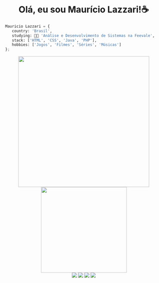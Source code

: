<img min-width="300px" max-width="300px" width="300px" align="right">

 <h1 align = "center"/>  Olá, eu sou Maurício Lazzari!☕️</h1>
 
  ```python
  Mauricio Lazzari = {
     country: 'Brasil',
     studying: 👨‍🎓 'Análise e Desenvolvimento de Sistemas na Feevale',
     stack: ['HTML', 'CSS', 'Java', 'PHP'],    
     hobbies: ['Jogos', 'Filmes', 'Séries', 'Músicas']
 };
 ```


<div align="center">
<img width="420px" src="https://github-readme-stats.vercel.app/api?username=MauricioLazzari&show_icons=true&theme=react&hide=contribs,issues">
<img width="275px" src="https://github-readme-stats.vercel.app/api/top-langs/?username=MauricioLazzari&layout=compact&theme=react&hide=html">
</a>
</div>

<div align="center">
  <a href="https://instagram.com/mauriciolazz" target="_blank"><img src="https://img.shields.io/badge/-Instagram-%23E4405F?style=for-the-badge&logo=instagram&logoColor=white" target="_blank"></a>
 <a href="https://discord.gg/wagxzStdcR" target="_blank"><img src="https://img.shields.io/badge/Discord-7289DA?style=for-the-badge&logo=discord&logoColor=white" target="_blank"></a> 
  <a href = "mailto:mauricio.j.lazzari@gmail.com"><img src="https://img.shields.io/badge/-Gmail-%23333?style=for-the-badge&logo=gmail&logoColor=white" target="_blank"></a>
  <a href="https://www.linkedin.com/in/mauricio-lazzari-2b63a912b" target="_blank"><img src="https://img.shields.io/badge/-LinkedIn-%230077B5?style=for-the-badge&logo=linkedin&logoColor=white" target="_blank"></a> 
</div>
  

